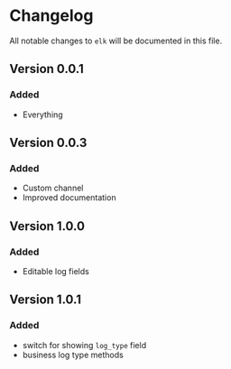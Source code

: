 # Changelog

All notable changes to `elk` will be documented in this file.

## Version 0.0.1

### Added
- Everything

## Version 0.0.3

### Added
- Custom channel
- Improved documentation

## Version 1.0.0

### Added
- Editable log fields

## Version 1.0.1

### Added
- switch for showing `log_type` field
- business log type methods
